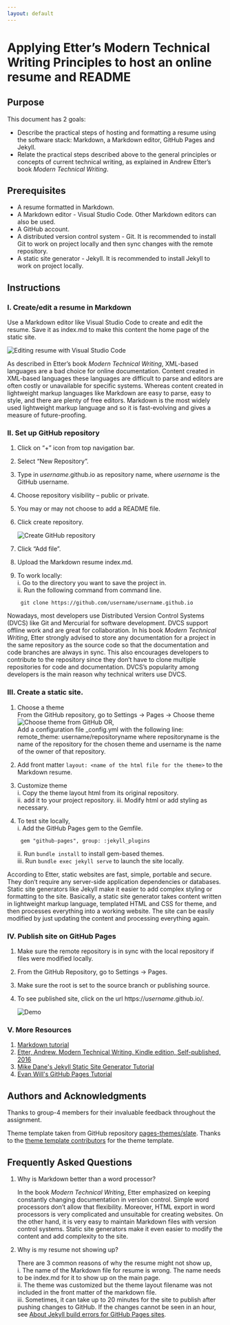 ```yaml
---
layout: default
---
```


# **Applying Etter’s Modern Technical Writing Principles to host an online resume and README**

## **Purpose**

This document has 2 goals:  

* Describe the practical steps of hosting and formatting a resume using the software stack: Markdown, a Markdown editor, GitHub Pages and Jekyll.  
* Relate the practical steps described above to the general principles or concepts of current technical writing, as explained in Andrew Etter’s book _Modern Technical Writing_.  

## **Prerequisites**

* A resume formatted in Markdown.
* A Markdown editor - Visual Studio Code. Other Markdown editors can also be used.
* A GitHub account.
* A distributed version control system - Git. It is recommended to install Git to work on project locally and then sync changes with the remote repository.
* A static site generator - Jekyll. It is recommended to install Jekyll to work on project locally.

## **Instructions**

### I. Create/edit a resume in Markdown  

  Use a Markdown editor like Visual Studio Code to create and edit the resume. Save it as index.md to make this content the home page of the static site.  

  ![Editing resume with Visual Studio Code](https://raw.githubusercontent.com/Humayra98/Humayra98.github.io/gh-pages/readme%20assets/resume%20md%20.png)

  As described in Etter’s book _Modern Technical Writing_, XML-based languages are a bad choice for online documentation. Content created in XML-based languages these languages are difficult to parse and editors are often costly or unavailable for specific systems. Whereas content created in lightweight markup languages like Markdown are easy to parse, easy to style, and there are plenty of free editors. Markdown is the most widely used lightweight markup language and so it is fast-evolving and gives a measure of future-proofing.

### II. Set up GitHub repository

  1. Click on “+” icon from top navigation bar.
  2. Select “New Repository”.
  3. Type in _username_.github.io as repository name, where _username_ is the GitHub username.
  4. Choose repository visibility – public or private.
  5. You may or may not choose to add a README file.
  6. Click create repository.  

      ![Create GitHub repository](https://raw.githubusercontent.com/Humayra98/Humayra98.github.io/gh-pages/readme%20assets/create%20repo.png)

  7. Click “Add file”.
  8. Upload the Markdown resume index.md.
  9. To work locally:  
      i. Go to the directory you want to save the project in.  
      ii. Run the following command from command line.  

          git clone https://github.com/username/username.github.io

  Nowadays, most developers use Distributed Version Control Systems (DVCS) like Git and Mercurial for software development. DVCS support offline work and are great for collaboration. In his book _Modern Technical Writing_, Etter strongly advised to store any documentation for a project in the same repository as the source code so that the documentation and code branches are always in sync. This also encourages developers to contribute to the repository since they don’t have to clone multiple repositories for code and documentation. DVCS’s popularity among developers is the main reason why technical writers use DVCS.

### III. Create a static site.

1. Choose a theme  
    From the GitHub repository, go to Settings -> Pages -> Choose theme  
        ![Choose theme from GitHub](https://raw.githubusercontent.com/Humayra98/Humayra98.github.io/gh-pages/readme%20assets/choose%20theme.png) 
    OR,  
    Add a configuration file _config.yml with the following line: remote_theme: username/repositoryname where repositoryname is the name of the repository for the chosen theme and username is the name of the owner of that repository.

2. Add front matter `layout: <name of the html file for the theme>` to the Markdown resume.

3. Customize theme  
    i. Copy the theme layout html from its original repository.  
    ii. add it to your project repository.
    iii. Modify html or add styling as necessary.

4. To test site locally,  
    i. Add the GitHub Pages gem to the Gemfile.  

        gem "github-pages", group: :jekyll_plugins  

    ii. Run `bundle install` to install gem-based themes.  
    iii. Run `bundle exec jekyll serve` to launch the site locally.  

  According to Etter, static websites are fast, simple, portable and secure. They don’t require any server-side application dependencies or databases. Static site generators like Jekyll make it easier to add complex styling or formatting to the site. Basically, a static site generator takes content written in lightweight markup language, templated HTML and CSS for theme, and then processes everything into a working website. The site can be easily modified by just updating the content and processing everything again.

### IV. Publish site on GitHub Pages

1. Make sure the remote repository is in sync with the local repository if files were modified locally.
2. From the GitHub Repository, go to Settings -> Pages.
3. Make sure the root is set to the source branch or publishing source.
4. To see published site, click on the url https://_username_.github.io/.

    ![Demo](https://raw.githubusercontent.com/Humayra98/Humayra98.github.io/gh-pages/readme%20assets/demo.gif)

### V. More Resources

  1. [Markdown tutorial](https://www.markdowntutorial.com/)
  2. [Etter, Andrew. Modern Technical Writing. Kindle edition, Self-published, 2016](https://www.amazon.ca/Modern-Technical-Writing-Introduction-Documentation-ebook/dp/B01A2QL9SS)
  3. [Mike Dane's Jekyll Static Site Generator Tutorial](https://www.youtube.com/playlist?list=PLLAZ4kZ9dFpOPV5C5Ay0pHaa0RJFhcmcB)
  4. [Evan Will's GitHub Pages Tutorial](https://evanwill.github.io/go-go-ghpages-b/content/1-intro.html)

## **Authors and Acknowledgments**

Thanks to group-4 members for their invaluable feedback throughout the assignment.  

Theme template taken from GitHub repository [pages-themes/slate](https://github.com/pages-themes/slate). Thanks to the [theme template contributors](https://github.com/pages-themes/slate/graphs/contributors) for the theme template.

## **Frequently Asked Questions**

1. Why is Markdown better than a word processor?

    In the book _Modern Technical Writing_, Etter emphasized on keeping constantly changing documentation in version control. Simple word processors don’t allow that flexibility. Moreover, HTML export in word processors is very complicated and unsuitable for creating websites. On the other hand, it is very easy to maintain Markdown files with version control systems. Static site generators make it even easier to modify the content and add complexity to the site.

2. Why is my resume not showing up?

    There are 3 common reasons of why the resume might not show up,  
        i. The name of the Markdown file for resume is wrong. The name needs to be index.md for it to show up on the main page.  
        ii. The theme was customized but the theme layout filename was not included in the front matter of the markdown file.  
        iii. Sometimes, it can take up to 20 minutes for the site to publish after pushing changes to GitHub. If the changes cannot be seen in an hour, see [About Jekyll build errors for GitHub Pages sites](https://docs.github.com/en/articles/about-jekyll-build-errors-for-github-pages-sites).
